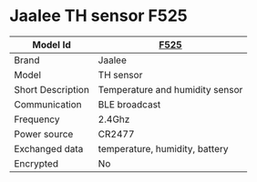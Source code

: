 # Jaalee TH sensor F525

|Model Id|[F525](https://github.com/theengs/decoder/blob/development/src/devices/JHT_F525_json.h)|
|-|-|
|Brand|Jaalee|
|Model|TH sensor|
|Short Description|Temperature and humidity sensor|
|Communication|BLE broadcast|
|Frequency|2.4Ghz|
|Power source|CR2477|
|Exchanged data|temperature, humidity, battery|
|Encrypted|No|
